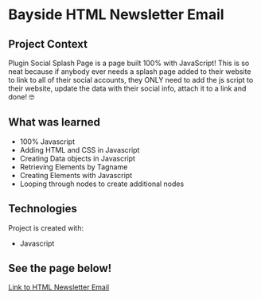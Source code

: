 # Bayside HTML Newsletter Email

## Project Context

Plugin Social Splash Page is a page built 100% with JavaScript! This is so neat because if anybody ever needs a splash page added to their website to link to all of their social accounts, they ONLY need to add the js script to their website, update the data with their social info, attach it to a link and done! 🤓

## What was learned

- 100% Javascript
- Adding HTML and CSS in Javascript
- Creating Data objects in Javascript
- Retrieving Elements by Tagname
- Creating Elements with Javascript
- Looping through nodes to create additional nodes

## Technologies

Project is created with:

- Javascript

## See the page below!

[Link to HTML Newsletter Email](https://rallanvila.com/project_pages/Javascript-Splash-Page/)
